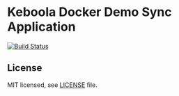 # Keboola Docker Demo Sync Application

[![Build Status](https://travis-ci.org/keboola/docker-demo-sync-app.svg?branch=master)](https://travis-ci.org/keboola/docker-demo-sync-app)


## License

MIT licensed, see [LICENSE](./LICENSE) file.
